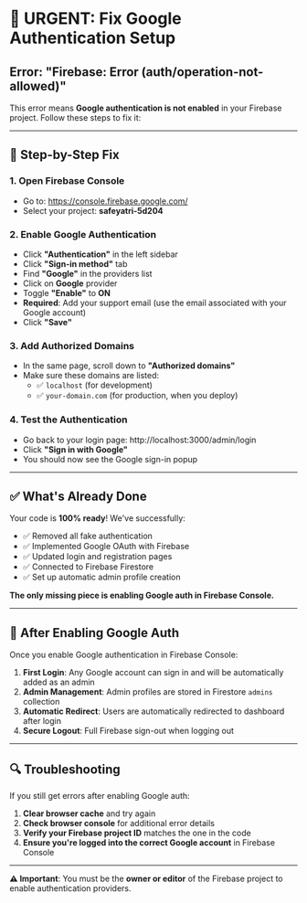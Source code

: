 # 🔧 URGENT: Fix Google Authentication Setup

## Error: "Firebase: Error (auth/operation-not-allowed)"

This error means **Google authentication is not enabled** in your Firebase project. Follow these steps to fix it:

---

## 🚀 **Step-by-Step Fix**

### 1. **Open Firebase Console**
   - Go to: https://console.firebase.google.com/
   - Select your project: **safeyatri-5d204**

### 2. **Enable Google Authentication**
   - Click **"Authentication"** in the left sidebar
   - Click **"Sign-in method"** tab
   - Find **"Google"** in the providers list
   - Click on **Google** provider
   - Toggle **"Enable"** to **ON**
   - **Required**: Add your support email (use the email associated with your Google account)
   - Click **"Save"**

### 3. **Add Authorized Domains**
   - In the same page, scroll down to **"Authorized domains"**
   - Make sure these domains are listed:
     - ✅ `localhost` (for development)
     - ✅ `your-domain.com` (for production, when you deploy)

### 4. **Test the Authentication**
   - Go back to your login page: http://localhost:3000/admin/login
   - Click **"Sign in with Google"**
   - You should now see the Google sign-in popup

---

## ✅ **What's Already Done**

Your code is **100% ready**! We've successfully:
- ✅ Removed all fake authentication
- ✅ Implemented Google OAuth with Firebase
- ✅ Updated login and registration pages
- ✅ Connected to Firebase Firestore
- ✅ Set up automatic admin profile creation

**The only missing piece is enabling Google auth in Firebase Console.**

---

## 🎯 **After Enabling Google Auth**

Once you enable Google authentication in Firebase Console:

1. **First Login**: Any Google account can sign in and will be automatically added as an admin
2. **Admin Management**: Admin profiles are stored in Firestore `admins` collection
3. **Automatic Redirect**: Users are automatically redirected to dashboard after login
4. **Secure Logout**: Full Firebase sign-out when logging out

---

## 🔍 **Troubleshooting**

If you still get errors after enabling Google auth:

1. **Clear browser cache** and try again
2. **Check browser console** for additional error details
3. **Verify your Firebase project ID** matches the one in the code
4. **Ensure you're logged into the correct Google account** in Firebase Console

---

**⚠️ Important**: You must be the **owner or editor** of the Firebase project to enable authentication providers.